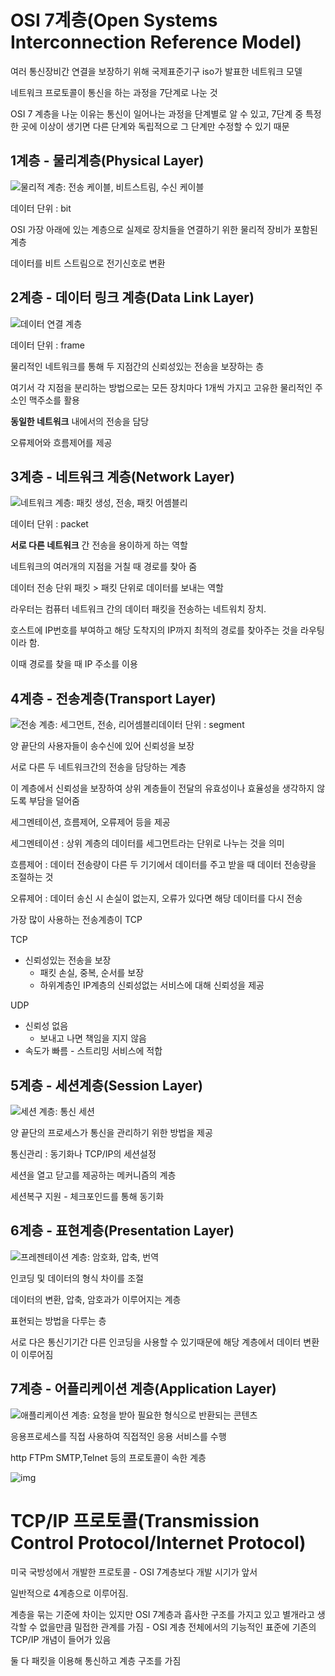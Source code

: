 # OSI 7계층(Open Systems Interconnection Reference Model)

여러 통신장비간 연결을 보장하기 위해 국제표준기구 iso가 발표한 네트워크 모델

네트워크 프로토콜이 통신을 하는 과정을 7단계로 나눈 것

OSI 7 계층을 나눈 이유는 통신이 일어나는 과정을 단계별로 알 수 있고, 7단계 중 특정한 곳에 이상이 생기면 다른 단계와 독립적으로 그 단계만 수정할 수 있기 때문



## 1계층 - 물리계층(Physical Layer)

![물리적 계층: 전송 케이블, 비트스트림, 수신 케이블](https://cf-assets.www.cloudflare.com/slt3lc6tev37/1HQ1W5P4XAinIdM37DTu4U/900ccdceda346baf03ce8b9f977d2974/osi_model_physical_layer_1.png)

데이터 단위 : bit

OSI 가장 아래에 있는 계층으로 실제로 장치들을 연결하기 위한 물리적 장비가 포함된 계층

데이터를 비트 스트림으로 전기신호로 변환



## 2계층 - 데이터 링크 계층(Data Link Layer)

![데이터 연결 계층](https://cf-assets.www.cloudflare.com/slt3lc6tev37/3MR4mPOwaos80t1annw7BG/8ea1c59ccfa1baf6e9738773daa30450/2-data-link-layer.svg)

데이터 단위 : frame

물리적인 네트워크를 통해 두 지점간의 신뢰성있는 전송을 보장하는 층

여기서 각 지점을 분리하는 방법으로는 모든 장치마다 1개씩 가지고 고유한 물리적인 주소인 맥주소를 활용

**동일한 네트워크** 내에서의 전송을 담당

오류제어와 흐름제어를 제공




## 3계층 - 네트워크 계층(Network Layer)

![네트워크 계층: 패킷 생성, 전송, 패킷 어셈블리](https://cf-assets.www.cloudflare.com/slt3lc6tev37/3g2Hv0frHsql5SFauJL5EG/d8cede7b6a780e63413bd86de9eee7f9/osi_model_network_layer_3.png)

데이터 단위 : packet

**서로 다른 네트워크** 간 전송을 용이하게 하는 역할

네트워크의 여러개의 지점을 거칠 때 경로를 찾아 줌

데이터 전송 단위 패킷 > 패킷 단위로 데이터를 보내는 역할

라우터는 컴퓨터 네트워크 간의 데이터 패킷을 전송하는 네트워치 장치.

호스트에 IP번호를 부여하고 해당 도착지의 IP까지 최적의 경로를 찾아주는 것을 라우팅이라 함.

이때 경로를 찾을 때 IP 주소를 이용



## 4계층 - 전송계층(Transport Layer)

![전송 계층: 세그먼트, 전송, 리어셈블리](https://cf-assets.www.cloudflare.com/slt3lc6tev37/3OlO75NcADGL3SmEADFDqd/723b8c7639c4e2e6b4febcbe7fd36e0e/osi_model_transport_layer_4.png)데이터 단위 : segment 

양 끝단의 사용자들이 송수신에 있어 신뢰성을 보장

서로 다른 두 네트워크간의 전송을 담당하는 계층

이 계층에서 신뢰성을 보장하여 상위 계층들이 전달의 유효성이나 효율성을 생각하지 않도록 부담을 덜어줌

세그멘테이션, 흐름제어, 오류제어 등을 제공

세그멘테이션 : 상위 계층의 데이터를 세그먼트라는 단위로 나누는 것을 의미 

흐름제어 : 데이터 전송량이 다른 두 기기에서 데이터를 주고 받을 때 데이터 전송량을 조절하는 것

오류제어 : 데이터 송신 시 손실이 없는지, 오류가 있다면 해당 데이터를 다시 전송




가장 많이 사용하는 전송계층이 TCP

TCP

- 신뢰성있는 전송을 보장
  - 패킷 손실, 중복, 순서를 보장
  - 하위계층인 IP계층의 신뢰성없는 서비스에 대해 신뢰성을 제공

UDP

- 신뢰성 없음
  - 보내고 나면 책임을 지지 않음
- 속도가 빠름 - 스트리밍 서비스에 적합







## 5계층 - 세션계층(Session Layer)

![세션 계층: 통신 세션](https://cf-assets.www.cloudflare.com/slt3lc6tev37/29mRrgK22AqJVlg2MMlD86/34d8f4071b6cc0d3b03c93f55e4d89b7/osi_model_session_layer_5.png)

양 끝단의 프로세스가 통신을 관리하기 위한 방법을 제공

통신관리 : 동기화나 TCP/IP의 세션설정

세션을 열고 닫고를 제공하는 메커니즘의 계층

세션복구 지원 - 체크포인드를 통해 동기화



## 6계층 - 표현계층(Presentation Layer)

![프레젠테이션 계층: 암호화, 압축, 번역](https://cf-assets.www.cloudflare.com/slt3lc6tev37/19L86neKKT8srUkOSe4rf7/ff4c91c94a1790651df7b48433913f59/osi_model_presentation_layer_6.png)

인코딩 및 데이터의  형식 차이를 조절

데이터의 변환, 압축, 암호과가 이루어지는 계층

표현되는 방법을 다루는 층

서로 다은 통신기기간 다른 인코딩을 사용할 수 있기때문에 해당 계층에서 데이터 변환이 이루어짐



## 7계층 - 어플리케이션 계층(Application Layer)

![애플리케이션 계층: 요청을 받아 필요한 형식으로 반환되는 콘텐츠](https://cf-assets.www.cloudflare.com/slt3lc6tev37/2rcDKpr4WLqoyAZ7GDKkyJ/7cab96402de7ac5465b86e617da3da4e/osi_model_application_layer_7.png)

응용프로세스를 직접 사용하여 직접적인 응용 서비스를 수행

http FTPm SMTP,Telnet 등의 프로토콜이 속한 계층







![img](https://t1.daumcdn.net/cfile/tistory/995EFF355B74179035)

# TCP/IP 프로토콜(Transmission Control Protocol/Internet Protocol)

미국 국방성에서 개발한 프로토콜 - OSI 7계층보다 개발 시기가 앞서

일반적으로 4계층으로 이루어짐.

계층을 묶는 기준에 차이는 있지만 OSI 7계층과 흡사한 구조를 가지고 있고 별개라고 생각할 수 없을만큼 밀접한 관계를 가짐 - OSI 계층 전체에서의 기능적인 표준에 기존의 TCP/IP 개념이 들어가 있음

둘 다  패킷을 이용해 통신하고 계층 구조를 가짐